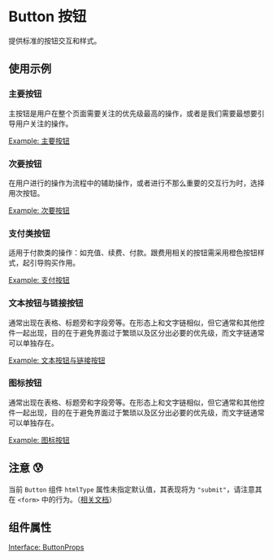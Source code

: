 # Button 按钮

提供标准的按钮交互和样式。

## 使用示例

### 主要按钮

主按钮是用户在整个页面需要关注的优先级最高的操作，或者是我们需要最想要引导用户关注的操作。

[Example: 主要按钮](./_example/PrimaryButton.jsx)

### 次要按钮

在用户进行的操作为流程中的辅助操作，或者进行不那么重要的交互行为时，选择用次按钮。

[Example: 次要按钮](./_example/WeakButton.jsx)

### 支付类按钮

适用于付款类的操作：如充值、续费、付款。跟费用相关的按钮需采用橙色按钮样式，起引导购买作用。

[Example: 支付按钮](./_example/PayButton.jsx)

### 文本按钮与链接按钮

通常出现在表格、标题旁和字段旁等。在形态上和文字链相似，但它通常和其他控件一起出现，目的在于避免界面过于繁琐以及区分出必要的优先级，而文字链通常可以单独存在。

[Example: 文本按钮与链接按钮](./_example/TextButton.jsx)

### 图标按钮

通常出现在表格、标题旁和字段旁等。在形态上和文字链相似，但它通常和其他控件一起出现，目的在于避免界面过于繁琐以及区分出必要的优先级，而文字链通常可以单独存在。

[Example: 图标按钮](./_example/IconButton.jsx)

## 注意 😰

当前 `Button` 组件 `htmlType` 属性未指定默认值，其表现将为 `"submit"`，请注意其在 `<form>` 中的行为。（[相关文档](https://developer.mozilla.org/zh-CN/docs/Web/HTML/Element/button#attr-type)）

## 组件属性

[Interface: ButtonProps](./Button.tsx)


